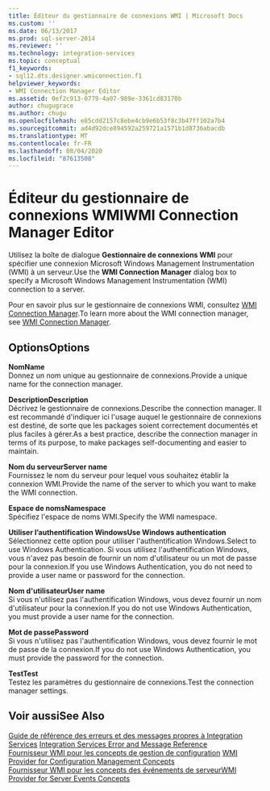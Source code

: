 ```yaml
---
title: Éditeur du gestionnaire de connexions WMI | Microsoft Docs
ms.custom: ''
ms.date: 06/13/2017
ms.prod: sql-server-2014
ms.reviewer: ''
ms.technology: integration-services
ms.topic: conceptual
f1_keywords:
- sql12.dts.designer.wmiconnection.f1
helpviewer_keywords:
- WMI Connection Manager Editor
ms.assetid: 0ef2c913-0779-4a07-989e-3361cd83170b
author: chugugrace
ms.author: chugu
ms.openlocfilehash: e85cdd2157c8ebe4cb9e6b53f8c3b47ff102a7b4
ms.sourcegitcommit: ad4d92dce894592a259721a1571b1d8736abacdb
ms.translationtype: MT
ms.contentlocale: fr-FR
ms.lasthandoff: 08/04/2020
ms.locfileid: "87613508"
---
```

# <a name="wmi-connection-manager-editor"></a><span data-ttu-id="89129-102">Éditeur du gestionnaire de connexions WMI</span><span class="sxs-lookup"><span data-stu-id="89129-102">WMI Connection Manager Editor</span></span>
  <span data-ttu-id="89129-103">Utilisez la boîte de dialogue **Gestionnaire de connexions WMI** pour spécifier une connexion Microsoft Windows Management Instrumentation (WMI) à un serveur.</span><span class="sxs-lookup"><span data-stu-id="89129-103">Use the **WMI Connection Manager** dialog box to specify a Microsoft Windows Management Instrumentation (WMI) connection to a server.</span></span>  
  
 <span data-ttu-id="89129-104">Pour en savoir plus sur le gestionnaire de connexions WMI, consultez [WMI Connection Manager](connection-manager/wmi-connection-manager.md).</span><span class="sxs-lookup"><span data-stu-id="89129-104">To learn more about the WMI connection manager, see [WMI Connection Manager](connection-manager/wmi-connection-manager.md).</span></span>  
  
## <a name="options"></a><span data-ttu-id="89129-105">Options</span><span class="sxs-lookup"><span data-stu-id="89129-105">Options</span></span>  
 <span data-ttu-id="89129-106">**Nom**</span><span class="sxs-lookup"><span data-stu-id="89129-106">**Name**</span></span>  
 <span data-ttu-id="89129-107">Donnez un nom unique au gestionnaire de connexions.</span><span class="sxs-lookup"><span data-stu-id="89129-107">Provide a unique name for the connection manager.</span></span>  
  
 <span data-ttu-id="89129-108">**Description**</span><span class="sxs-lookup"><span data-stu-id="89129-108">**Description**</span></span>  
 <span data-ttu-id="89129-109">Décrivez le gestionnaire de connexions.</span><span class="sxs-lookup"><span data-stu-id="89129-109">Describe the connection manager.</span></span> <span data-ttu-id="89129-110">Il est recommandé d'indiquer ici l'usage auquel le gestionnaire de connexions est destiné, de sorte que les packages soient correctement documentés et plus faciles à gérer.</span><span class="sxs-lookup"><span data-stu-id="89129-110">As a best practice, describe the connection manager in terms of its purpose, to make packages self-documenting and easier to maintain.</span></span>  
  
 <span data-ttu-id="89129-111">**Nom du serveur**</span><span class="sxs-lookup"><span data-stu-id="89129-111">**Server name**</span></span>  
 <span data-ttu-id="89129-112">Fournissez le nom du serveur pour lequel vous souhaitez établir la connexion WMI.</span><span class="sxs-lookup"><span data-stu-id="89129-112">Provide the name of the server to which you want to make the WMI connection.</span></span>  
  
 <span data-ttu-id="89129-113">**Espace de noms**</span><span class="sxs-lookup"><span data-stu-id="89129-113">**Namespace**</span></span>  
 <span data-ttu-id="89129-114">Spécifiez l'espace de noms WMI.</span><span class="sxs-lookup"><span data-stu-id="89129-114">Specify the WMI namespace.</span></span>  
  
 <span data-ttu-id="89129-115">**Utiliser l’authentification Windows**</span><span class="sxs-lookup"><span data-stu-id="89129-115">**Use Windows authentication**</span></span>  
 <span data-ttu-id="89129-116">Sélectionnez cette option pour utiliser l'authentification Windows.</span><span class="sxs-lookup"><span data-stu-id="89129-116">Select to use Windows Authentication.</span></span> <span data-ttu-id="89129-117">Si vous utilisez l'authentification Windows, vous n'avez pas besoin de fournir un nom d'utilisateur ou un mot de passe pour la connexion.</span><span class="sxs-lookup"><span data-stu-id="89129-117">If you use Windows Authentication, you do not need to provide a user name or password for the connection.</span></span>  
  
 <span data-ttu-id="89129-118">**Nom d'utilisateur**</span><span class="sxs-lookup"><span data-stu-id="89129-118">**User name**</span></span>  
 <span data-ttu-id="89129-119">Si vous n'utilisez pas l'authentification Windows, vous devez fournir un nom d'utilisateur pour la connexion.</span><span class="sxs-lookup"><span data-stu-id="89129-119">If you do not use Windows Authentication, you must provide a user name for the connection.</span></span>  
  
 <span data-ttu-id="89129-120">**Mot de passe**</span><span class="sxs-lookup"><span data-stu-id="89129-120">**Password**</span></span>  
 <span data-ttu-id="89129-121">Si vous n'utilisez pas l'authentification Windows, vous devez fournir le mot de passe de la connexion.</span><span class="sxs-lookup"><span data-stu-id="89129-121">If you do not use Windows Authentication, you must provide the password for the connection.</span></span>  
  
 <span data-ttu-id="89129-122">**Test**</span><span class="sxs-lookup"><span data-stu-id="89129-122">**Test**</span></span>  
 <span data-ttu-id="89129-123">Testez les paramètres du gestionnaire de connexions.</span><span class="sxs-lookup"><span data-stu-id="89129-123">Test the connection manager settings.</span></span>  
  
## <a name="see-also"></a><span data-ttu-id="89129-124">Voir aussi</span><span class="sxs-lookup"><span data-stu-id="89129-124">See Also</span></span>  
 <span data-ttu-id="89129-125">[Guide de référence des erreurs et des messages propres à Integration Services](../../2014/integration-services/integration-services-error-and-message-reference.md) </span><span class="sxs-lookup"><span data-stu-id="89129-125">[Integration Services Error and Message Reference](../../2014/integration-services/integration-services-error-and-message-reference.md) </span></span>  
 <span data-ttu-id="89129-126">[Fournisseur WMI pour les concepts de gestion de configuration](../relational-databases/wmi-provider-configuration/wmi-provider-for-configuration-management.md) </span><span class="sxs-lookup"><span data-stu-id="89129-126">[WMI Provider for Configuration Management Concepts](../relational-databases/wmi-provider-configuration/wmi-provider-for-configuration-management.md) </span></span>  
 [<span data-ttu-id="89129-127">Fournisseur WMI pour les concepts des événements de serveur</span><span class="sxs-lookup"><span data-stu-id="89129-127">WMI Provider for Server Events Concepts</span></span>](../relational-databases/wmi-provider-server-events/wmi-provider-for-server-events-concepts.md)  
  
  
